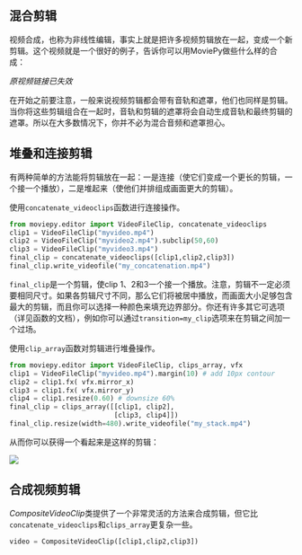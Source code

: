 ## 混合剪辑
视频合成，也称为非线性编辑，事实上就是把许多视频剪辑放在一起，变成一个新剪辑。这个视频就是一个很好的例子，告诉你可以用MoviePy做些什么样的合成：

*原视频链接已失效*

在开始之前要注意，一般来说视频剪辑都会带有音轨和遮罩，他们也同样是剪辑。当你将这些剪辑组合在一起时，音轨和剪辑的遮罩将会自动生成音轨和最终剪辑的遮罩。所以在大多数情况下，你并不必为混合音频和遮罩担心。

## 堆叠和连接剪辑
有两种简单的方法能将剪辑放在一起：一是连接（使它们变成一个更长的剪辑，一个接一个播放），二是堆起来（使他们并排组成画面更大的剪辑）。

使用`concatenate_videoclips`函数进行连接操作。
```python
from moviepy.editor import VideoFileClip, concatenate_videoclips
clip1 = VideoFileClip("myvideo.mp4")
clip2 = VideoFileClip("myvideo2.mp4").subclip(50,60)
clip3 = VideoFileClip("myvideo3.mp4")
final_clip = concatenate_videoclips([clip1,clip2,clip3])
final_clip.write_videofile("my_concatenation.mp4")
```
`final_clip`是一个剪辑，使clip 1、2和3一个接一个播放。注意，剪辑不一定必须要相同尺寸。如果各剪辑尺寸不同，那么它们将被居中播放，而画面大小足够包含最大的剪辑，而且你可以选择一种颜色来填充边界部分。你还有许多其它可选项（详见函数的文档），例如你可以通过`transition=my_clip`选项来在剪辑之间加一个过场。

使用`clip_array`函数对剪辑进行堆叠操作。
```python
from moviepy.editor import VideoFileClip, clips_array, vfx
clip1 = VideoFileClip("myvideo.mp4").margin(10) # add 10px contour
clip2 = clip1.fx( vfx.mirror_x)
clip3 = clip1.fx( vfx.mirror_y)
clip4 = clip1.resize(0.60) # downsize 60%
final_clip = clips_array([[clip1, clip2],
                          [clip3, clip4]])
final_clip.resize(width=480).write_videofile("my_stack.mp4")
```
从而你可以获得一个看起来是这样的剪辑：

![](http://zulko.github.io/moviepy/_images/stacked.jpeg)

## 合成视频剪辑
*CompositeVideoClip*类提供了一个非常灵活的方法来合成剪辑，但它比`concatenate_videoclips`和`clips_array`更复杂一些。
```python
video = CompositeVideoClip([clip1,clip2,clip3])
```
